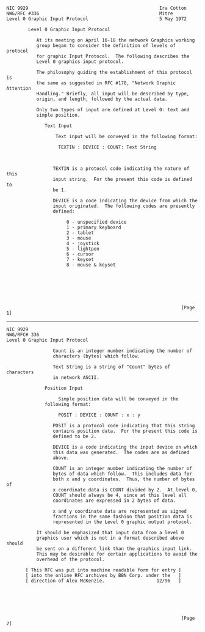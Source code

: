     NIC 9929                                                Ira Cotton
    NWG/RFC #336                                            Mitre
    Level 0 Graphic Input Protocol                          5 May 1972

            Level 0 Graphic Input Protocol

               At its meeting on April 16-18 the network Graphics working
               group began to consider the definition of levels of protocol
               for graphic Input Protocol.  The following describes the
               Level 0 graphics input protocol.

               The philosophy guiding the establishment of this protocol is
               the same as suggested in RFC #178, "Network Graphic Attention
               Handling." Briefly, all input will be described by type,
               origin, and length, followed by the actual data.

               Only two types of input are defined at Level 0: text and
               simple position.

                  Text Input

                      Text input will be conveyed in the following format:

                       TEXTIN : DEVICE : COUNT: Text String



                     TEXTIN is a protocol code indicating the nature of this
                     input string.  For the present this code is defined to
                     be 1.

                     DEVICE is a code indicating the device from which the
                     input originated.  The following codes are presently
                     defined:

                          0 - unspecified device
                          1 - primary keyboard
                          2 - tablet
                          3 - mouse
                          4 - joystick
                          5 - lightpen
                          6 - cursor
                          7 - keyset
                          8 - mouse & keyset







                                                                    [Page 1]

------------------------------------------------------------------------

``` newpage
NIC 9929
NWG/RFC# 336
Level 0 Graphic Input Protocol

                 Count is an integer number indicating the number of
                 characters (bytes) which follow.

                 Text String is a string of "Count" bytes of characters
                 in network ASCII.

              Position Input

                   Simple position data will be conveyed in the
              following format:

                   POSIT : DEVICE : COUNT : x : y

                 POSIT is a protocol code indicating that this string
                 contains position data.  For the present this code is
                 defined to be 2.

                 DEVICE is a code indicating the input device on which
                 this data was generated.  The codes are as defined
                 above.

                 COUNT is an integer number indicating the number of
                 bytes of data which follow.  This includes data for
                 both x and y coordinates.  Thus, the number of bytes of
                 x coordinate data is COUNT divided by 2.  At level 0,
                 COUNT should always be 4, since at this level all
                 coordinates are expressed in 2 bytes of data.

                 x and y coordinate data are represented as signed
                 fractions in the same fashion that position data is
                 represented in the Level 0 graphic output protocol.

           It should be emphasized that input data from a level 0
           graphics user which is not in a format described above should
           be sent on a different link than the graphics input link.
           This may be desirable for certain applications to avoid the
           overhead of the protocol.

       [ This RFC was put into machine readable form for entry ]
       [ into the online RFC archives by BBN Corp. under the   ]
       [ direction of Alex McKenzie.                   12/96   ]






                                                                [Page 2]
```
